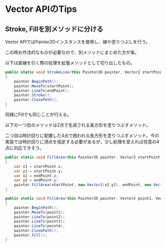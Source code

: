 # Vector APIのTips

## Stroke, Fillを別メソッドに分ける

Vector APIではPainter2Dインスタンスを使用し、線や塗りつぶしを行う。

この時お作法的なものが必要なので、別メソッドにまとめた方が楽。

以下は直線を引く際の処理を拡張メソッドとして切り出したもの。

```c#
public static void StrokeLine(this Painter2D painter, Vector2 startPoint, Vector2 endPoint)
{
    painter.BeginPath();
    painter.MoveTo(startPoint);
    painter.LineTo(endPoint);
    painter.Stroke();
    painter.ClosePath();
}
```

同様にFillでも同じことが行える。

以下の一つ目のメソッドは2点で生成される長方形を塗りつぶすメソッド。

二つ目は時計回りに配置した4点で囲われる長方形を塗りつぶすメソッド。今の実装では時計回りに頂点を指定する必要があるが、少し処理を変えれば任意の4点に対応できそう。

```c#
public static void FillArea(this Painter2D painter, Vector2 startPoint, Vector2 endPoint)
{
    var x1 = startPoint.x;
    var y1 = startPoint.y;
    var x2 = endPoint.x;
    var y2 = endPoint.y;
    painter.FillArea(startPoint, new Vector2(x2,y1), endPoint, new Vector2(x1,y2));
}

public static void FillArea(this Painter2D painter, Vector2 point1, Vector2 point2, Vector2 point3, Vector2 point4)
{
    painter.BeginPath();
    painter.MoveTo(point1);
    painter.LineTo(point2);
    painter.LineTo(point3);
    painter.LineTo(point4);
    painter.ClosePath();
    painter.Fill();
}
```
